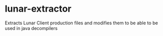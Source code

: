 # lunar-extractor
Extracts Lunar Client production files and modifies them to be able to be used in java decompilers
